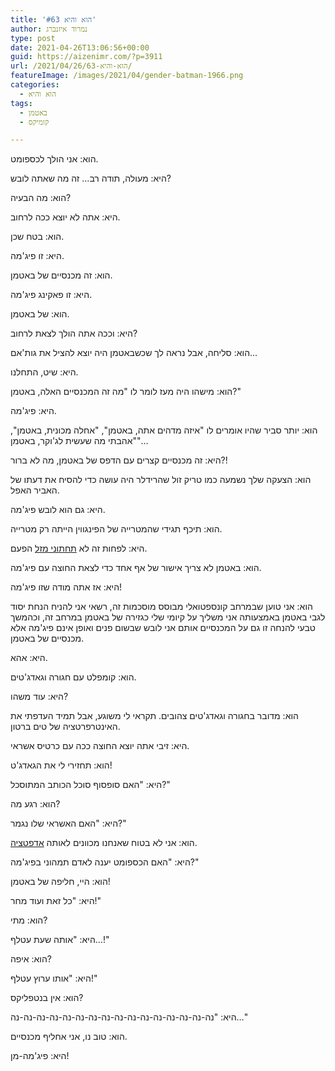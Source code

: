 ```yaml
---
title: 'הוא והיא #63'
author: נמרוד איזנברג
type: post
date: 2021-04-26T13:06:56+00:00
guid: https://aizenimr.com/?p=3911
url: /2021/04/26/הוא-והיא-63/
featureImage: /images/2021/04/gender-batman-1966.png
categories:
  - הוא והיא
tags:
  - באטמן
  - קומיקס

---
```

הוא: אני הולך לכספומט.

היא: מעולה, תודה רב&#8230; זה מה שאתה לובש?

הוא: מה הבעיה?

היא: אתה לא יוצא ככה לרחוב.

הוא: בטח שכן.

היא: זו פיג'מה.

הוא: זה מכנסיים של באטמן.

היא: זו פאקינג פיג'מה.

הוא: של באטמן.

היא: וככה אתה הולך לצאת לרחוב?

הוא: סליחה, אבל נראה לך שכשבאטמן היה יוצא להציל את גות'אם&#8230;

היא: שיט, התחלנו.

הוא: מישהו היה מעז לומר לו "מה זה המכנסיים האלה, באטמן?"

היא: פיג'מה.

הוא: יותר סביר שהיו אומרים לו "איזה מדהים אתה, באטמן", "אחלה מכונית, באטמן", "אהבתי מה שעשית לג'וקר, באטמן"&#8230;

היא: זה מכנסיים קצרים עם הדפס של באטמן, מה לא ברור?!

הוא: הצעקה שלך נשמעה כמו טריק זול שהרידלר היה עושה כדי להסיח את דעתו של האביר האפל.

היא: גם הוא לובש פיג'מה.

הוא: תיכף תגידי שהמטרייה של הפינגווין הייתה רק מטרייה.

היא: לפחות זה לא [תחתוני מזל][1] הפעם.

הוא: באטמן לא צריך אישור של אף אחד כדי לצאת החוצה עם פיג'מה.

היא: אז אתה מודה שזו פיג'מה!

הוא: אני טוען שבמרחב קונספטואלי מבוסס מוסכמות זה, רשאי אני להניח הנחת יסוד לגבי באטמן באמצעותה אני משליך על קיומי שלי כגזירה של באטמן במרחב זה, וכהמשך טבעי להנחה זו גם על המכנסיים אותם אני לובש שבשום פנים ואופן אינם פיג'מה אלא מכנסיים של באטמן.

היא: אהא.

הוא: קומפלט עם חגורה וגאדג'טים.

היא: עוד משהו?

הוא: מדובר בחגורה וגאדג'טים צהובים. תקראי לי משוגע, אבל תמיד העדפתי את האינטרפרטציה של טים ברטון.

היא: זיבי אתה יוצא החוצה ככה עם כרטיס אשראי.

הוא: תחזירי לי את הגאדג'ט!

היא: "האם סופסוף סוכל הכותב המתוסכל?"

הוא: רגע מה?

היא: "האם האשראי שלו נגמר?"

הוא: אני לא בטוח שאנחנו מכוונים לאותה [אדפטציה][2].

היא: "האם הכספומט יענה לאדם תמהוני בפיג'מה?"

הוא: היי, חליפה של באטמן!

היא: "כל זאת ועוד מחר!"

הוא: מתי?

היא: "אותה שעת עטלף&#8230;!"

הוא: איפה?

היא: "אותו ערוץ עטלף!"

הוא: אין בנטפליקס?

היא: "נה-נה-נה-נה-נה-נה-נה-נה-נה-נה-נה-נה-נה-נה-נה-נה&#8230;"

הוא: טוב נו, אני אחליף מכנסיים.

היא: פיג'מה-מן!

 [1]: /2018/03/03/%d7%94%d7%95%d7%90-%d7%95%d7%94%d7%99%d7%90-42/
 [2]: https://www.youtube.com/watch?v=P6b3y8idVN4